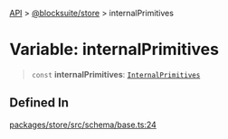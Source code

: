 [API](../../../index.md) > [@blocksuite/store](../index.md) > internalPrimitives

# Variable: internalPrimitives

> `const` **internalPrimitives**: [`InternalPrimitives`](../interfaces/interface.InternalPrimitives.md)

## Defined In

[packages/store/src/schema/base.ts:24](https://github.com/Saul-Mirone/blocksuite/blob/f2324b82e/packages/store/src/schema/base.ts#L24)

